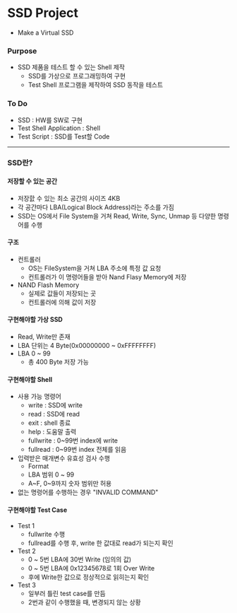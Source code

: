 # SSD Project
- Make a Virtual SSD

### Purpose
- SSD 제품을 테스트 할 수 있는 Shell 제작
  - SSD를 가상으로 프로그래밍하여 구현
  - Test Shell 프로그램을 제작하여 SSD 동작을 테스트

### To Do
- SSD : HW를 SW로 구현
- Test Shell Application : Shell
- Test Script : SSD를 Test할 Code

---

### SSD란?
#### 저장할 수 있는 공간
- 저장핤 수 있는 최소 공간의 사이즈 4KB
- 각 공간마다 LBA(Logical Block Address)라는 주소를 가짐
- SSD는 OS에서 File System을 거쳐 Read, Write, Sync, Unmap 등 다양한 명령어를 수행

#### 구조
- 컨트롤러
  - OS는 FileSystem을 거쳐 LBA 주소에 특정 값 요청
  - 컨트롤러가 이 명령어들을 받아 Nand Flasy Memory에 저장
- NAND Flash Memory
  - 실제로 값들이 저장되는 곳
  - 컨트롤러에 의해 값이 저장

#### 구현해야할 가상 SSD
- Read, Write만 존재
- LBA 단위는 4 Byte(0x00000000 ~ 0xFFFFFFFF)
- LBA 0 ~ 99
  - 총 400 Byte 저장 가능

#### 구현해야할 Shell
- 사용 가능 명령어
  - write : SSD에 write
  - read : SSD에 read
  - exit : shell 종료
  - help : 도움말 출력
  - fullwrite : 0~99번 index에 write
  - fullread : 0~99번 index 전체를 읽음
- 입력받은 매개변수 유효성 검사 수행
  - Format
  - LBA 범위 0 ~ 99
  - A~F, 0~9까지 숫자 범위만 허용
- 없는 명령어를 수행하는 경우 "INVALID COMMAND"

#### 구현해야할 Test Case
- Test 1
  - fullwrite 수행
  - fullread를 수행 후, write 한 값대로 read가 되는지 확인
- Test 2
  - 0 ~ 5번 LBA에 30번 Write (임의의 값)
  - 0 ~ 5번 LBA에 0x12345678로 1회 Over Write
  - 후에 Write한 값으로 정상적으로 읽히는지 확인
- Test 3
  - 일부러 틀린 test case를 만듬
  - 2번과 같이 수행했을 때, 변경되지 않는 상황
